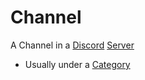 # Channel

A Channel in a [Discord](Discord.md) [Server](Server.md)

- Usually under a [Category](Category.md)